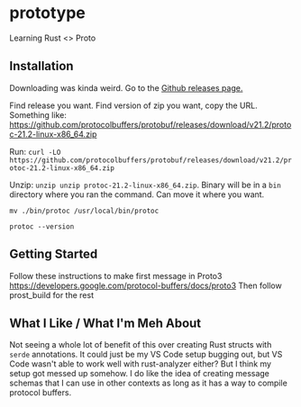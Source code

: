 # prototype
Learning Rust &lt;> Proto

## Installation
Downloading was kinda weird. Go to the [Github releases page.](https://github.com/protocolbuffers/protobuf/releases)

Find release you want. Find version of zip you want, copy the URL. Something like: https://github.com/protocolbuffers/protobuf/releases/download/v21.2/protoc-21.2-linux-x86_64.zip

Run: `curl -LO https://github.com/protocolbuffers/protobuf/releases/download/v21.2/protoc-21.2-linux-x86_64.zip`

Unzip: `unzip unzip protoc-21.2-linux-x86_64.zip`. Binary will be in a `bin` directory where you ran the command. Can move it where you want.

`mv ./bin/protoc /usr/local/bin/protoc`

`protoc --version`

## Getting Started

Follow these instructions to make first message in Proto3 https://developers.google.com/protocol-buffers/docs/proto3
Then follow prost_build for the rest


## What I Like / What I'm Meh About
Not seeing a whole lot of benefit of this over creating Rust structs with `serde` annotations.
It could just be my VS Code setup bugging out, but VS Code wasn't able to work well with rust-analyzer either? But I think my setup got messed up somehow.
I do like the idea of creating message schemas that I can use in other contexts as long as it has a way to compile protocol buffers.
